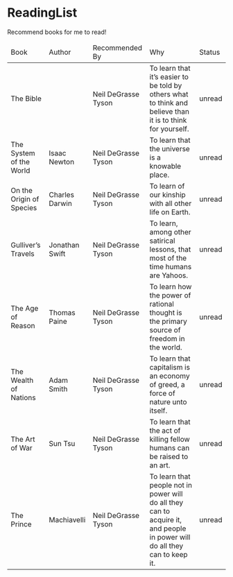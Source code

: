 ReadingList
===========

Recommend books for me to read!

<table>
  <thead>
    <td>Book</td>
    <td>Author</td>
    <td>Recommended By</td>
    <td>Why</td>
    <td>Status</td>
  </thead>
  <tr>
    <td>The Bible</td>
    <td></td>
    <td>Neil DeGrasse Tyson</td>
    <td>To learn that it’s easier to be told by others what to think and believe than it is to think for yourself.</td>
    <td>unread</td>
  </tr>
  <tr>
    <td>The System of the World</td>
    <td>Isaac Newton</td>
    <td>Neil DeGrasse Tyson</td>
    <td>To learn that the universe is a knowable place.</td>
    <td>unread</td>
  </tr>
  <tr>
    <td>On the Origin of Species</td>
    <td>Charles Darwin</td>
    <td>Neil DeGrasse Tyson</td>
    <td>To learn of our kinship with all other life on Earth.</td>
    <td>unread</td>
  </tr>
  <tr>
    <td>Gulliver’s Travels</td>
    <td>Jonathan Swift</td>
    <td>Neil DeGrasse Tyson</td>
    <td>To learn, among other satirical lessons, that most of the time humans are Yahoos.</td>
    <td>unread</td>
  </tr>
  <tr>
    <td>The Age of Reason</td>
    <td>Thomas Paine</td>
    <td>Neil DeGrasse Tyson</td>
    <td>To learn how the power of rational thought is the primary source of freedom in the world.</td>
    <td>unread</td>
  </tr>
  <tr>
    <td>The Wealth of Nations</td>
    <td>Adam Smith</td>
    <td>Neil DeGrasse Tyson</td>
    <td>To learn that capitalism is an economy of greed, a force of nature unto itself.</td>
    <td>unread</td>
  </tr>
  <tr>
    <td>The Art of War</td>
    <td>Sun Tsu</td>
    <td>Neil DeGrasse Tyson</td>
    <td>To learn that the act of killing fellow humans can be raised to an art.</td>
    <td>unread</td>
  </tr>
  <tr>
    <td>The Prince</td>
    <td>Machiavelli</td>
    <td>Neil DeGrasse Tyson</td>
    <td>To learn that people not in power will do all they can to acquire it, and people in power will do all they can to keep it.</td>
    <td>unread</td>
  </tr>
</table>
